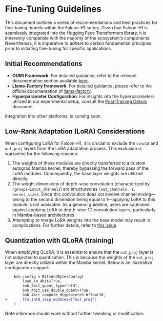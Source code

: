 # Fine-Tuning Guidelines

This document outlines a series of recommendations and best practices for fine-tuning models within the Falcon-H1 series. Given that Falcon-H1 is seamlessly integrated into the Hugging Face Transformers library, it is inherently compatible with the majority of the ecosystem's components. Nevertheless, it is imperative to adhere to certain fundamental principles prior to initiating fine-tuning for specific applications.

## Initial Recommendations

- **OUMI Framework**: For detailed guidance, refer to the relevant documentation section available [here](https://github.com/oumi-ai/oumi/tree/main/configs/recipes/falcon_h1).
- **Llama-Factory framework**: For detailed guidance, please refer to the official documentation of [llama-factory](https://github.com/hiyouga/LLaMA-Factory).
- **Hyperparameter Configuration**: For insights into the hyperparameters utilized in our experimental setup, consult the [Post-Training Details](./post_training_details.md) document.

Integration into other platforms, is coming soon.

## Low-Rank Adaptation (LoRA) Considerations

When configuring LoRA for Falcon-H1, it is crucial to exclude the `conv1d` and `out_proj` layers from the LoRA adaptation process. This exclusion is warranted for the following reasons:

1. The weights of these modules are directly transferred to a custom autograd Mamba kernel, thereby bypassing the forward pass of the LoRA modules. Consequently, the base layer weights are utilized directly.
2. The weight dimensions of depth-wise convolution (characterized by `ngroups=input_channels`) are structured as `(out_channels, 1, kernel_size)`. Since this convolution does not involve channel mixing—owing to the second dimension being equal to 1—applying LoRA to this module is not advisable. As a general guideline, users are cautioned against applying LoRA to depth-wise 1D convolution layers, particularly in Mamba-based architectures.
3. Attempting to merge LoRA weights into the base model may result in complications. For further details, refer to [this issue](https://github.com/tiiuae/Falcon-H1/issues/13).

## Quantization with QLoRA (training)

When employing QLoRA, it is essential to ensure that the `out_proj` layer is not subjected to quantization. This is because the weights of the `out_proj` layer are directly utilized within the Mamba kernel. Below is an illustrative configuration snippet:

```diff
    bnb_config = BitsAndBytesConfig(
        load_in_4bit=True,
        bnb_4bit_quant_type="nf4",
        bnb_4bit_use_double_quant=True,
        bnb_4bit_compute_dtype=torch.bfloat16,
+       llm_int8_skip_modules=["out_proj"]
    )
```

Note inference should work without further tweaking or modification.
